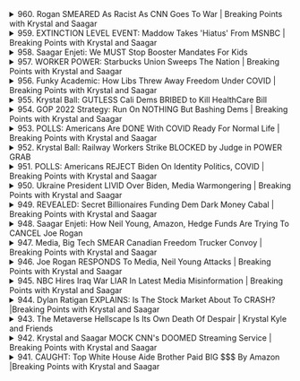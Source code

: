 <details>
<summary>960. Rogan SMEARED As Racist As CNN Goes To War | Breaking Points with Krystal and Saagar</summary><br>

<a href="https://www.youtube.com/watch?v=zPLtZf0Vbmg" target="_blank">
    <img src="https://img.youtube.com/vi/zPLtZf0Vbmg/maxresdefault.jpg" 
        alt="[Youtube]" width="200">
</a>

# Rogan SMEARED As Racist As CNN Goes To War | Breaking Points with Krystal and Saagar


</details>

<details>
<summary>959. EXTINCTION LEVEL EVENT: Maddow Takes 'Hiatus' From MSNBC | Breaking Points with Krystal and Saagar</summary><br>

<a href="https://www.youtube.com/watch?v=qBacO2561D0" target="_blank">
    <img src="https://img.youtube.com/vi/qBacO2561D0/maxresdefault.jpg" 
        alt="[Youtube]" width="200">
</a>

# EXTINCTION LEVEL EVENT: Maddow Takes 'Hiatus' From MSNBC | Breaking Points with Krystal and Saagar


</details>

<details>
<summary>958. Saagar Enjeti: We MUST Stop Booster Mandates For Kids</summary><br>

<a href="https://www.youtube.com/watch?v=osTULO3nhFs" target="_blank">
    <img src="https://img.youtube.com/vi/osTULO3nhFs/maxresdefault.jpg" 
        alt="[Youtube]" width="200">
</a>

# Saagar Enjeti: We MUST Stop Booster Mandates For Kids


</details>

<details>
<summary>957. WORKER POWER: Starbucks Union Sweeps The Nation | Breaking Points with Krystal and Saagar</summary><br>

<a href="https://www.youtube.com/watch?v=kIOVV_MRcO4" target="_blank">
    <img src="https://img.youtube.com/vi/kIOVV_MRcO4/maxresdefault.jpg" 
        alt="[Youtube]" width="200">
</a>

# WORKER POWER: Starbucks Union Sweeps The Nation | Breaking Points with Krystal and Saagar


</details>

<details>
<summary>956. Funky Academic: How Libs Threw Away Freedom Under COVID | Breaking Points with Krystal and Saagar</summary><br>

<a href="https://www.youtube.com/watch?v=ZA7F1WHqEi4" target="_blank">
    <img src="https://img.youtube.com/vi/ZA7F1WHqEi4/maxresdefault.jpg" 
        alt="[Youtube]" width="200">
</a>

# Funky Academic: How Libs Threw Away Freedom Under COVID | Breaking Points with Krystal and Saagar


</details>

<details>
<summary>955. Krystal Ball: GUTLESS Cali Dems BRIBED to Kill HealthCare Bill</summary><br>

<a href="https://www.youtube.com/watch?v=WBB36JIktas" target="_blank">
    <img src="https://img.youtube.com/vi/WBB36JIktas/maxresdefault.jpg" 
        alt="[Youtube]" width="200">
</a>

# Krystal Ball: GUTLESS Cali Dems BRIBED to Kill HealthCare Bill


</details>

<details>
<summary>954. GOP 2022 Strategy: Run On NOTHING But Bashing Dems | Breaking Points with Krystal and Saagar</summary><br>

<a href="https://www.youtube.com/watch?v=y5Om1y_SbSs" target="_blank">
    <img src="https://img.youtube.com/vi/y5Om1y_SbSs/maxresdefault.jpg" 
        alt="[Youtube]" width="200">
</a>

# GOP 2022 Strategy: Run On NOTHING But Bashing Dems | Breaking Points with Krystal and Saagar


</details>

<details>
<summary>953. POLLS: Americans Are DONE With COVID Ready For Normal Life | Breaking Points with Krystal and Saagar</summary><br>

<a href="https://www.youtube.com/watch?v=MOL8JgRvIUM" target="_blank">
    <img src="https://img.youtube.com/vi/MOL8JgRvIUM/maxresdefault.jpg" 
        alt="[Youtube]" width="200">
</a>

# POLLS: Americans Are DONE With COVID Ready For Normal Life | Breaking Points with Krystal and Saagar


</details>

<details>
<summary>952. Krystal Ball: Railway Workers Strike BLOCKED by Judge in POWER GRAB</summary><br>

<a href="https://www.youtube.com/watch?v=zUP0kZqfe-8" target="_blank">
    <img src="https://img.youtube.com/vi/zUP0kZqfe-8/maxresdefault.jpg" 
        alt="[Youtube]" width="200">
</a>

# Krystal Ball: Railway Workers Strike BLOCKED by Judge in POWER GRAB


</details>

<details>
<summary>951. POLLS: Americans REJECT Biden On Identity Politics, COVID | Breaking Points with Krystal and Saagar</summary><br>

<a href="https://www.youtube.com/watch?v=ggBS9-x0vrY" target="_blank">
    <img src="https://img.youtube.com/vi/ggBS9-x0vrY/maxresdefault.jpg" 
        alt="[Youtube]" width="200">
</a>

# POLLS: Americans REJECT Biden On Identity Politics, COVID | Breaking Points with Krystal and Saagar


</details>

<details>
<summary>950. Ukraine President LIVID Over Biden, Media Warmongering | Breaking Points with Krystal and Saagar</summary><br>

<a href="https://www.youtube.com/watch?v=ez9L8BSwRno" target="_blank">
    <img src="https://img.youtube.com/vi/ez9L8BSwRno/maxresdefault.jpg" 
        alt="[Youtube]" width="200">
</a>

# Ukraine President LIVID Over Biden, Media Warmongering | Breaking Points with Krystal and Saagar


</details>

<details>
<summary>949. REVEALED: Secret Billionaires Funding Dem Dark Money Cabal | Breaking Points with Krystal and Saagar</summary><br>

<a href="https://www.youtube.com/watch?v=rv5vxoEXVRk" target="_blank">
    <img src="https://img.youtube.com/vi/rv5vxoEXVRk/maxresdefault.jpg" 
        alt="[Youtube]" width="200">
</a>

# REVEALED: Secret Billionaires Funding Dem Dark Money Cabal | Breaking Points with Krystal and Saagar


</details>

<details>
<summary>948. Saagar Enjeti:  How Neil Young, Amazon, Hedge Funds Are Trying To CANCEL Joe Rogan</summary><br>

<a href="https://www.youtube.com/watch?v=Z-AEmqvyikM" target="_blank">
    <img src="https://img.youtube.com/vi/Z-AEmqvyikM/maxresdefault.jpg" 
        alt="[Youtube]" width="200">
</a>

# Saagar Enjeti:  How Neil Young, Amazon, Hedge Funds Are Trying To CANCEL Joe Rogan


</details>

<details>
<summary>947. Media, Big Tech SMEAR Canadian Freedom Trucker Convoy | Breaking Points with Krystal and Saagar</summary><br>

<a href="https://www.youtube.com/watch?v=XMy2NELiQk4" target="_blank">
    <img src="https://img.youtube.com/vi/XMy2NELiQk4/maxresdefault.jpg" 
        alt="[Youtube]" width="200">
</a>

# Media, Big Tech SMEAR Canadian Freedom Trucker Convoy | Breaking Points with Krystal and Saagar


</details>

<details>
<summary>946. Joe Rogan RESPONDS To Media, Neil Young Attacks | Breaking Points with Krystal and Saagar</summary><br>

<a href="https://www.youtube.com/watch?v=0twS7mnGVhI" target="_blank">
    <img src="https://img.youtube.com/vi/0twS7mnGVhI/maxresdefault.jpg" 
        alt="[Youtube]" width="200">
</a>

# Joe Rogan RESPONDS To Media, Neil Young Attacks | Breaking Points with Krystal and Saagar


</details>

<details>
<summary>945. NBC Hires Iraq War LIAR In Latest Media Misinformation | Breaking Points with Krystal and Saagar</summary><br>

<a href="https://www.youtube.com/watch?v=6TCADnsyhgw" target="_blank">
    <img src="https://img.youtube.com/vi/6TCADnsyhgw/maxresdefault.jpg" 
        alt="[Youtube]" width="200">
</a>

# NBC Hires Iraq War LIAR In Latest Media Misinformation | Breaking Points with Krystal and Saagar


</details>

<details>
<summary>944. Dylan Ratigan EXPLAINS: Is The Stock Market About To CRASH? |Breaking Points with Krystal and Saagar</summary><br>

<a href="https://www.youtube.com/watch?v=2nCJ5cHCcjY" target="_blank">
    <img src="https://img.youtube.com/vi/2nCJ5cHCcjY/maxresdefault.jpg" 
        alt="[Youtube]" width="200">
</a>

# Dylan Ratigan EXPLAINS: Is The Stock Market About To CRASH? |Breaking Points with Krystal and Saagar


</details>

<details>
<summary>943. The Metaverse Hellscape Is Its Own Death Of Despair | Krystal Kyle and Friends</summary><br>

<a href="https://www.youtube.com/watch?v=njQCz6nGCSQ" target="_blank">
    <img src="https://img.youtube.com/vi/njQCz6nGCSQ/maxresdefault.jpg" 
        alt="[Youtube]" width="200">
</a>

# The Metaverse Hellscape Is Its Own Death Of Despair | Krystal Kyle and Friends


</details>

<details>
<summary>942. Krystal and Saagar MOCK CNN's DOOMED Streaming Service | Breaking Points with Krystal and Saagar</summary><br>

<a href="https://www.youtube.com/watch?v=JMOIv102iy8" target="_blank">
    <img src="https://img.youtube.com/vi/JMOIv102iy8/maxresdefault.jpg" 
        alt="[Youtube]" width="200">
</a>

# Krystal and Saagar MOCK CNN's DOOMED Streaming Service | Breaking Points with Krystal and Saagar


</details>

<details>
<summary>941. CAUGHT: Top White House Aide Brother Paid BIG $$$ By Amazon |Breaking Points with Krystal and Saagar</summary><br>

<a href="https://www.youtube.com/watch?v=fGYV8tqLdE8" target="_blank">
    <img src="https://img.youtube.com/vi/fGYV8tqLdE8/maxresdefault.jpg" 
        alt="[Youtube]" width="200">
</a>

# CAUGHT: Top White House Aide Brother Paid BIG $$$ By Amazon |Breaking Points with Krystal and Saagar


</details>

